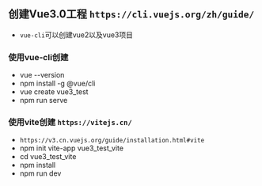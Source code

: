 ## 创建Vue3.0工程 ```https://cli.vuejs.org/zh/guide/```
* ```vue-cli```可以创建vue2以及vue3项目
### 使用vue-cli创建
* vue --version
* npm install -g @vue/cli
* vue create vue3_test
* npm run serve
### 使用vite创建 ```https://vitejs.cn/```
* ```https://v3.cn.vuejs.org/guide/installation.html#vite```
* npm init vite-app vue3_test_vite
* cd vue3_test_vite
* npm install
* npm run dev